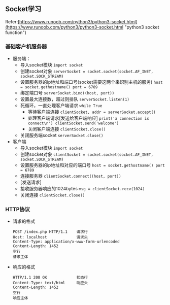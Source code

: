 ## Socket学习 ##
Refer:[https://www.runoob.com/python3/python3-socket.html](https://www.runoob.com/python3/python3-socket.html "python3 socket function")
### 基础客户机服务器 ###
- 服务端：
	- 导入socket模块
		`import socket`
	- 创建socket对象
		`serverSocket = socket.socket(socket.AF_INET, socket.SOCK_STREAM)`
	- 设置服务器的ip地址和端口号(socket需要这两个来识别主机的服务)
		`host = socket.gethostname()
		 port = 6789`
	- 绑定端口号
		`serverSocket.bind((host, port))`
	- 设置最大连接数，超过则排队
		`serverSocket.listen(1)`
	- 死循环，一直处理客户端请求
	`while True`
		- 等待客户端连接
			`clientSocket, addr = serverSocket.accept()`
		- 处理客户端请求[发送给客户端响应]
			`print('a connection is connect\n')
			 clientSocket.send('welcome')`
		- 关闭客户端连接
			`clientSocket.close()`
	- 关闭服务端socket
		`serverSocket.close()`
- 客户端
	- 导入socket模块
		`import socket`
	- 创建socket对象
		`clientSocket = socket.socket(socket.AF_INET, socket.SOCK_STREAM)`
	- 设置服务器的ip地址和对应的端口号
		`host = socket.gethostname()
		 port = 6789`
	- 连接服务器
		`clientSocket.connect((host, port))`
	- [发送请求]
	- 接收服务器响应的1024bytes
		`msg = clientSocket.recv(1024)`
	- 关闭连接
		`clientSocket.close()`
### HTTP协议 ###
- 请求的格式
	```
	POST /index.php HTTP/1.1	请求行
	Host: localhost				请求头
	Content-Type: application/x-www-form-urlencoded
	Content-Length: 1452
	空行
	请求主体
	```
- 响应的格式
	```
	HTTP/1.1 200 OK				状态行
	Content-Type: text/html		响应头
	Content-Length: 1452
	空行
	响应主体
	```